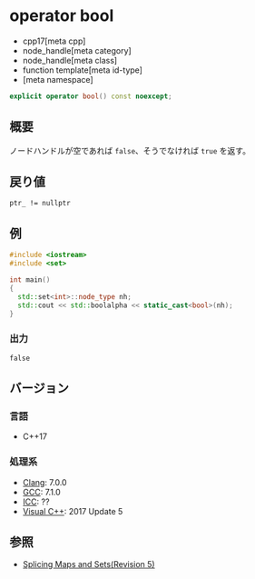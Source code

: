 # operator bool
* cpp17[meta cpp]
* node_handle[meta category]
* node_handle[meta class]
* function template[meta id-type]
* [meta namespace]

```cpp
explicit operator bool() const noexcept;
```

## 概要
ノードハンドルが空であれば `false`、そうでなければ `true` を返す。


## 戻り値
`ptr_ != nullptr`


## 例
```cpp example
#include <iostream>
#include <set>

int main()
{
  std::set<int>::node_type nh;
  std::cout << std::boolalpha << static_cast<bool>(nh);
}
```

### 出力
```
false
```

## バージョン
### 言語
- C++17

### 処理系
- [Clang](/implementation.md#clang): 7.0.0
- [GCC](/implementation.md#gcc): 7.1.0
- [ICC](/implementation.md#icc): ??
- [Visual C++](/implementation.md#visual_cpp): 2017 Update 5


## 参照
- [Splicing Maps and Sets(Revision 5)](http://www.open-std.org/jtc1/sc22/wg21/docs/papers/2016/p0083r3.pdf)
